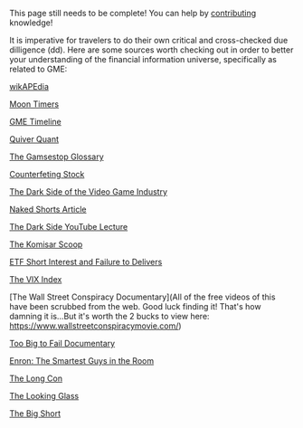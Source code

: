 This page still needs to be complete! You can help by [contributing](help_build_econiverse/edit_with_web_browser/) knowledge!


It is imperative for travelers to do their own critical and cross-checked due dilligence (dd). Here are some sources worth checking out in order to better your understanding of the financial information universe, specifically as related to GME:

[wikAPEdia](https://github.com/verymeticulous/wikAPEdia)

[Moon Timers](https://www.moontimers.com/home/all)

[GME Timeline](https://gmetimeline.com/)

[Quiver Quant](https://www.quiverquant.com/dashboard/GME/)

[The Gamsestop Glossary](https://www.reddit.com/r/GME/comments/mvbjmk/gamestop_glossary/)

[Counterfeting Stock](https://web.archive.org/web/20210415010134/http://counterfeitingstock.com/CS2.0/CounterfeitingStock.html)

[The Dark Side of the Video Game Industry](https://www.youtube.com/watch?v=pLAi_cmly6Q)

[Naked Shorts Article](https://theintercept.com/2016/09/24/naked-shorts-cant-stay-naked-forever/)

[The Dark Side YouTube Lecture](https://www.youtube.com/watch?v=qtkaMx12otQ)

[The Komisar Scoop](https://www.thekomisarscoop.com/)

[ETF Short Interest and Failure to Delivers](https://www.youtube.com/watch?v=ncq35zrFCAg&feature=youtu.be)

[The VIX Index](https://www.investopedia.com/articles/optioninvestor/09/implied-volatility-contrary-indicator.asp)

[The Wall Street Conspiracy Documentary](All of the free videos of this have been scrubbed from the web. Good luck finding it! That's how damning it is...But it's worth the 2 bucks to view here: https://www.wallstreetconspiracymovie.com/)

[Too Big to Fail Documentary](https:https://gmedd.com/)

[Enron: The Smartest Guys in the Room](https:https://gmedd.com/)

[The Long Con](https://github.com/lunarnautics/RedditResources/blob/main/TLC.pdf)

[The Looking Glass](https://github.com/lunarnautics/RedditResources/blob/main/EmergencyFileLookingGlass.pdf)

[The Big Short](https://www.imdb.com/title/tt1596363/)
